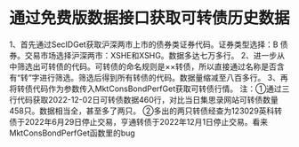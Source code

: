 # 通过免费版数据接口获取可转债历史数据

1、首先通过SecIDGet获取沪深两市上市的债券类证券代码。证券类型选择：B 债券。交易市场选择沪深两市：XSHE和XSHG。数据多达七万多行。
2、进一步从中筛选出可转债的代码。可转债的命名规则是××转债，所以直接通过名称是否含有“转”字进行筛选。筛选后得到所有转债的代码。数据量缩减至八百多行。
3、再将转债代码作为参数传入MktConsBondPerfGet获取可转债行情。
注：①通过三行代码获取2022-12-02日可转债数据460行，对比当日集思录网站可转债数量458只。数据相当全，甚至多了两只。
    ②多出的两只转债经查为123029英科转债于2022年6月29日停止交易，亨通转债于2022年12月1日停止交易。看来MktConsBondPerfGet函数里的bug